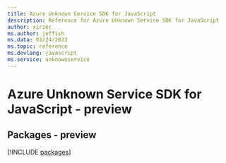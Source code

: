 ```yaml
---
title: Azure Unknown Service SDK for JavaScript
description: Reference for Azure Unknown Service SDK for JavaScript
author: xirzec
ms.author: jeffish
ms.data: 03/24/2023
ms.topic: reference
ms.devlang: javascript
ms.service: unknownservice
---
```

# Azure Unknown Service SDK for JavaScript - preview
## Packages - preview
[!INCLUDE [packages](unknown-service-index.md)]
